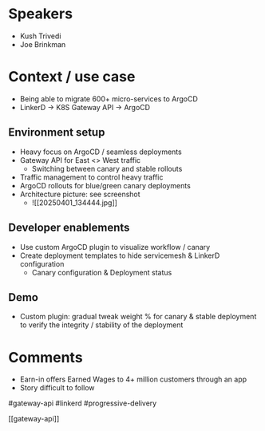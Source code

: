 # Speakers
* Kush Trivedi
* Joe Brinkman
# Context / use case
* Being able to migrate 600+ micro-services to ArgoCD
* LinkerD -> K8S Gateway API -> ArgoCD
## Environment setup
* Heavy focus on ArgoCD / seamless deployments
* Gateway API for East <> West traffic
	* Switching between canary and stable rollouts
* Traffic management to control heavy traffic
* ArgoCD rollouts for blue/green canary deployments
* Architecture picture: see screenshot
	* ![[20250401_134444.jpg]]
## Developer enablements
* Use custom ArgoCD plugin to visualize workflow / canary
* Create deployment templates to hide servicemesh & LinkerD configuration
	* Canary configuration & Deployment status
## Demo
* Custom plugin: gradual tweak weight % for canary & stable deployment to verify the integrity / stability of the deployment
# Comments
* Earn-in offers Earned Wages to 4+ million customers through an app 
* Story difficult to follow

#gateway-api #linkerd #progressive-delivery

[[gateway-api]]